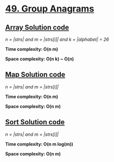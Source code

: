 # [49. Group Anagrams](https://leetcode.com/problems/group-anagrams/)

## [Array Solution code](https://github.com/alexengrig/leetcode/blob/main/src/main/java/dev/alexengrig/leetcode/_49_group_anagrams/ArraySolution.java)

_n = |strs| and m = |strs[i]| and k = |alphabet| = 26_

**Time complexity: O(n m)**

**Space complexity: O(n k) ~ O(n)**

## [Map Solution code](https://github.com/alexengrig/leetcode/blob/main/src/main/java/dev/alexengrig/leetcode/_49_group_anagrams/MapSolution.java)

_n = |strs| and m = |strs[i]|_

**Time complexity: O(n m)**

**Space complexity: O(n m)**

## [Sort Solution code](https://github.com/alexengrig/leetcode/blob/main/src/main/java/dev/alexengrig/leetcode/_49_group_anagrams/SortSolution.java)

_n = |strs| and m = |strs[i]|_

**Time complexity: O(n m log(m))**

**Space complexity: O(n m)**
